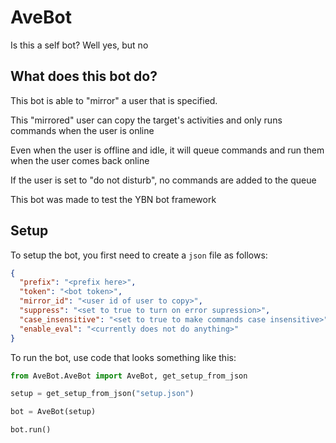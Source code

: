 # AveBot

Is this a self bot? Well yes, but no

## What does this bot do?

This bot is able to "mirror" a user that is specified.

This "mirrored" user can copy the target's activities and only runs commands when the user is online

Even when the user is offline and idle, it will queue commands and run them when the user comes back online

If the user is set to "do not disturb", no commands are added to the queue

This bot was made to test the YBN bot framework

## Setup

To setup the bot, you first need to create a `json` file as follows:

```json
{
  "prefix": "<prefix here>",
  "token": "<bot token>",
  "mirror_id": "<user id of user to copy>",
  "suppress": "<set to true to turn on error supression>",
  "case_insensitive": "<set to true to make commands case insensitive>",
  "enable_eval": "<currently does not do anything>"
}
```

To run the bot, use code that looks something like this:

```py
from AveBot.AveBot import AveBot, get_setup_from_json

setup = get_setup_from_json("setup.json")

bot = AveBot(setup)

bot.run()
```

